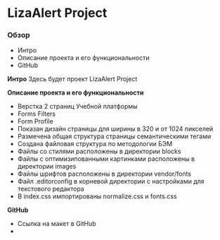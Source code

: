 # LizaAlert Project

### Обзор

* Интро
* Описание проекта и его функциональности
* GitHub

**Интро**
Здесь будет проект  LizaAlert Project

**Описание проекта и его функциональности**

* Верстка 2 страниц Учебной платформы
* Forms Filters
* Form Profile
* Показан дизайн страницы для ширины в 320 и от 1024 пикселей
* Размечена общая структура страницы семантическими тегами
* Создана файловая структура по методологии БЭМ
* Файлы со стилями расположены в директории blocks
* Файлы с oптимизипованными картинками расположены в директории images
* Файлы шрифтов расположены в директории vendor/fonts
* Файл .editorconfig в корневой директории с настройками для текстового редактора
* В index.css импортированы normalize.css и fonts.css

**GitHub**

* Ссылка на макет в GitHub
*

